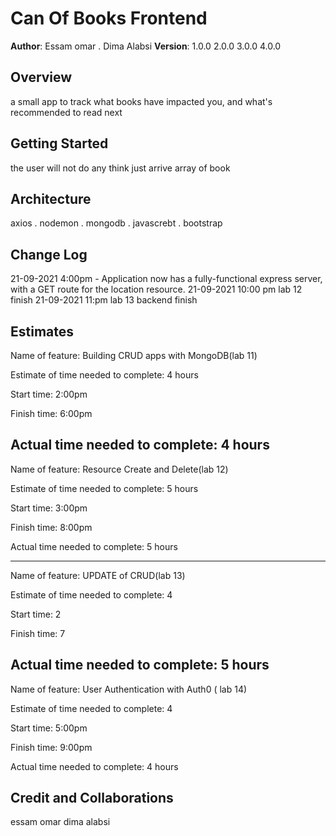 # Can Of Books Frontend 

**Author**: Essam omar . Dima Alabsi
**Version**: 1.0.0 
2.0.0
3.0.0
4.0.0
## Overview
a small app to track what books have impacted you, and what's recommended to read next

## Getting Started
the user will not do any think just arrive array of book

## Architecture
axios . nodemon . mongodb . javascrebt . bootstrap 

## Change Log

 21-09-2021 4:00pm - Application now has a fully-functional express server, with a GET route for the location resource.
21-09-2021 10:00 pm lab 12 finish 
21-09-2021 11:pm lab 13 backend finish 
## Estimates
Name of feature: Building CRUD apps with MongoDB(lab 11)


Estimate of time needed to complete: 4 hours

Start time: 2:00pm

Finish time: 6:00pm

Actual time needed to complete: 4 hours
----------------------------------
Name of feature: Resource Create and Delete(lab 12)

Estimate of time needed to complete: 5 hours

Start time: 3:00pm

Finish time: 8:00pm

Actual time needed to complete: 5 hours

----------------------------
Name of feature: UPDATE of CRUD(lab 13)

Estimate of time needed to complete: 4

Start time: 2

Finish time: 7

Actual time needed to complete: 5 hours
------------------------------
Name of feature: User Authentication with Auth0 ( lab 14)


Estimate of time needed to complete: 4

Start time: 5:00pm

Finish time: 9:00pm

Actual time needed to complete: 4 hours
## Credit and Collaborations
essam omar 
dima alabsi 

